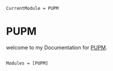 ```@meta
CurrentModule = PUPM
```

# PUPM

welcome to my
Documentation for [PUPM](https://github.com/Aminofa70/PUPM.jl).

```@index
```

```@autodocs
Modules = [PUPM]
```
